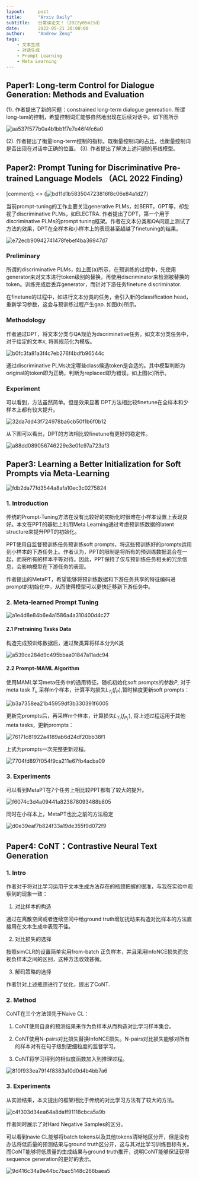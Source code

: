 ```yaml
---
layout:     post
title:      "Arxiv Daily"
subtitle:   日常读论文！（2022y05m21d）
date:       2022-05-21 20:00:00
author:     "Andrew Zeng"
tags:
    - 文本生成
    - 对话生成
    - Prompt Learning
    - Meta Learning
---
```


##  Paper1: Long-term Control for Dialogue Generation: Methods and Evaluation

(1). 作者提出了新的问题：constrained long-term dialogue genreation. 所谓long-tem的控制，希望控制词汇能够自然地出现在后续对话中。如下图所示

![aa537f577b0a4b1bb1f7e7e46f4fc6a0](https://user-images.githubusercontent.com/47687248/169651511-f4d126d9-e9df-473b-b729-1ad9e21dded3.png)

(2). 作者提出了衡量long-term控制的指标。既衡量控制词的占比，也衡量控制词是否出现在对话中正确的位置。
(3). 作者提出了解决上述问题的基线模型。


## Paper2: Prompt Tuning for Discriminative Pre-trained Language Models （ACL 2022 Finding）

[comment]: <> (![bd11d1b583504723816f8c06e84a1d27](https://user-images.githubusercontent.com/47687248/170032301-811ee7fe-5793-4357-a121-ec4477580aee.png)）

当前prompt-tuning的工作主要关注generative PLMs，如BERT，GPT等，却忽视了discriminative PLMs，如ELECTRA. 作者提出了DPT，第一个用于discriminative PLMs的prompt tuning框架。作者在文本分类和QA问题上测试了方法的效果，DPT在全样本和小样本上的表现甚至超越了finetuning的结果。

![e72ecb90942741478febef4ba36947d7](https://user-images.githubusercontent.com/47687248/170032414-f33f09ce-3885-42c6-b7b7-6de604cebe57.png)

### Preliminary
所谓的discriminative PLMs，如上图(a)所示，在预训练的过程中，先使用generator来对文本进行token级别的替换，再使用discriminator来检测被替换的token。训练完成后丢弃generator，而针对下游任务finetune discriminator.

在finetune的过程中，如进行文本分类的任务，会引入新的classification head，重新学习参数，这会与预训练过程产生gap. 如图(b)所示。

### Methodology
作者通过DPT，将文本分类与QA规范为dscriminative任务。如文本分类任务中，对于给定的文本$x$, 将其规范化为模版。

![b0fc3fa81a3f4c7eb276f4bdfb96544c](https://user-images.githubusercontent.com/47687248/170032422-e1210af5-11ee-4cab-aeab-07ce24fbccd7.png)

通过discriminative PLMs决定哪些class候选token是合适的。其中模型判断为original的token即为正确，判断为replaced即为错误。如上图(c)所示。

### Experiment
可以看到，方法虽然简单。但是效果显著
DPT方法相比较finetune在全样本和少样本上都有较大提升。

![32da7dd43f724978ba6cb50f1b6f0b12](https://user-images.githubusercontent.com/47687248/170032472-26242645-a8ca-42b1-b566-fb4b15948320.png)

从下图可以看出，DPT的方法相比较finetune有更好的稳定性。

![a88dd089056746229e3e01c97a723af3](https://user-images.githubusercontent.com/47687248/170032518-03447f1c-3c63-4000-8fd4-7cf3faf2e544.png)

## Paper3: Learning a Better Initialization for Soft Prompts via Meta-Learning

![fdb2da77fd3544a8afa10ec3c0275824](https://user-images.githubusercontent.com/47687248/170504893-347a75f2-99e5-440c-8286-1aac4a56c3ec.png)

### 1. Introduction

传统的Prompt-Tuning方法在没有比较好的初始化时很难在小样本设置上表现良好。本文在PPT的基础上利用Meta Learning通过考虑预训练数据的latent structure来提升PPT的初始化。

PPT使用自监督预训练任务预训练soft prompts，将这些预训练好的prompts运用到小样本的下游任务上。作者认为，PPT的限制是将所有的预训练数据混合在一起，而将所有的样本平等对待。因此，PPT保持了仅与预训练任务相关的冗余信息，会影响模型在下游任务的表现。

作者提出的MetaPT，希望能够将预训练数据和下游任务共享的特征编码进prompt的初始化中，从而使得模型可以更快迁移到下游任务中。

### 2. Meta-learned Prompt Tuning

![a1e4d8e84b6e4a1586a4a310400d4c27](https://user-images.githubusercontent.com/47687248/170505082-30de48cf-add7-4313-9c65-0efac818f7f3.png)

#### 2.1 Pretraining Tasks Data

构造完成预训练数据后，通过聚类算将样本分为K类

![a539ce284d9c495bbaa01847a11adc94](https://user-images.githubusercontent.com/47687248/170505208-6694e4ef-3bab-4e56-a217-2222e678ba6d.png)

#### 2.2 Prompt-MAML Algorithm

使用MAML学习meta任务中的通用特征。随机初始化soft prompts的参数$P$, 对于meta task $T_{i}$, 采样m个样本，计算平均损失$L_{T_{i}}(f_{P})$,暂时梯度更新soft prompts：

![b3a7358ea21b45959df3b330391f6005](https://user-images.githubusercontent.com/47687248/170505366-1a101d7b-b367-479b-a2ec-7b0e0403ce8f.png)

更新完prompts后，再采样m个样本，计算损失$L_{T_{i}}(f_{P_{i}^{'}})$, 将上述过程运用于其他meta tasks，更新prompts：

![76171c81922a4189ab6d24df20bb38f1](https://user-images.githubusercontent.com/47687248/170505424-4c1fcdcf-2660-4c11-b530-4cacc04c1ce5.png)

上式为prompts一次完整更新过程。

![7704fd897f054f9ca211e67fb4acba09](https://user-images.githubusercontent.com/47687248/170505485-ff884387-7ce9-4514-9eaa-c2619de7e7a0.png)

### 3. Experiments

可以看到MetaPT在7个任务上相比较PPT都有了较大的提升。

![f6074c3d4a09441a823878093488b805](https://user-images.githubusercontent.com/47687248/170505608-537ac889-d172-4a01-8e18-e46e98d266b5.png)

同时在小样本上，MetaPT也比之前的方法稳定

![d0e39eaf7b824f33a19de355f9d072f9](https://user-images.githubusercontent.com/47687248/170505661-1570ff80-96d1-49f6-8ff1-41a10f6e83a3.png)

## Paper4: CoNT：Contrastive Neural Text Generation

### 1. Intro

作者对于将对比学习运用于文本生成方法存在的瓶颈把握的很准，与我在实验中观察到的现象一致：

1. 对比样本的构造

通过在离散空间或者连续空间中给ground truth增加扰动来构造对比样本的方法直接用在文本生成中表现不佳。

2. 对比损失的选择

按照simCLR的设置简单实用from-batch 正负样本，并且采用InfoNCE损失而忽视负样本之间的区别，这种方法收效甚微。

3. 解码策略的选择

作者针对上述瓶颈进行了优化，提出了CoNT.

### 2. Method

CoNT在三个方法领先于Naive CL：

1. CoNT使用自身的预测结果来作为负样本从而构造对比学习样本集合。

2. CoNT使用N-pairs对比损失替换InfoNCE损失。N-pairs对比损失能够对所有的样本对有在句子级别更细粒度的监督学习。

3. CoNT将学习得到的相似度函数加入到推理过程。

![810f933ea7914f8383a10d0d4b4bb7a6](https://user-images.githubusercontent.com/47687248/173346766-be896ef9-9035-4050-80a7-542c0efd6e80.png)


### 3. Experiments

从实验结果，本文提出的框架相比于传统的对比学习方法有了较大的方法。

![c4f303d34ea64a8daff91118cbca5a9b](https://user-images.githubusercontent.com/47687248/173346820-d29649bc-3999-478c-a12a-99585cf94bc4.png)

作者同时展示了对Hard Negative Samples的区分。

可以看到navie CL能够将batch tokens以及其他tokens清晰地区分开，但是没有办法将低质量的预测结果与ground truth区分开，这与其对比学习训练目标有关。而CoNT能够将低质量的生成结果与ground truth推开，说明CoNT能够保证获得sequence generation的更好的表示。

![9d416c34a9e44bc7bac5148c266baea5](https://user-images.githubusercontent.com/47687248/173346886-f430c0cd-4914-4a00-8b17-3cf72a861535.png)


